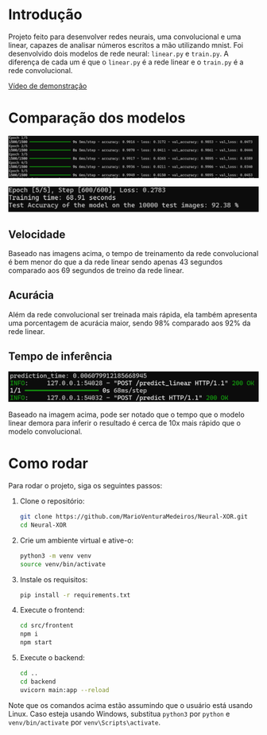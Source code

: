 # Introdução

Projeto feito para desenvolver redes neurais, uma convolucional e uma linear, capazes de analisar números escritos a mão utilizando mnist. Foi desenvolvido dois modelos de rede neural: `linear.py` e `train.py`. A diferença de cada um é que o `linear.py` é a rede linear e o `train.py` é a rede convolucional.

[Vídeo de demonstração](https://youtu.be/5XX2pkfhfxo)

# Comparação dos modelos

![tempo rede convolucional](./imagens/results_conv.png)

![tempo rede linear](./imagens/results_torch.png)

## Velocidade

Baseado nas imagens acima, o tempo de treinamento da rede convolucional é bem menor do que a da rede linear sendo apenas 43 segundos comparado aos 69 segundos de treino da rede linear.

## Acurácia

Além da rede convolucional ser treinada mais rápida, ela também apresenta uma porcentagem de acurácia maior, sendo 98% comparado aos 92% da rede linear.

## Tempo de inferência

![tempo de inferência](./imagens/time_comparrison.png)

Baseado na imagem acima, pode ser notado que o tempo que o modelo linear demora para inferir o resultado é cerca de 10x mais rápido que o modelo convolucional.

# Como rodar

Para rodar o projeto, siga os seguintes passos:

1. Clone o repositório:
    ```bash
    git clone https://github.com/MarioVenturaMedeiros/Neural-XOR.git
    cd Neural-XOR
    ```

2. Crie um ambiente virtual e ative-o:
    ```bash
    python3 -m venv venv
    source venv/bin/activate
    ```

3. Instale os requisitos:
    ```bash
    pip install -r requirements.txt
    ```

4. Execute o frontend:
    ```bash
    cd src/frontent
    npm i
    npm start
    ```

5. Execute o backend:
    ```bash
    cd ..
    cd backend
    uvicorn main:app --reload
    ```

Note que os comandos acima estão assumindo que o usuário está usando Linux. Caso esteja usando Windows, substitua `python3` por `python` e `venv/bin/activate` por `venv\Scripts\activate`.